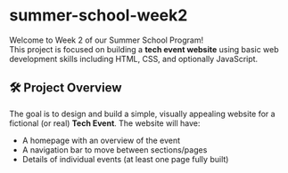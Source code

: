 # summer-school-week2
Welcome to Week 2 of our Summer School Program!  
This project is focused on building a **tech event website** using basic web development skills including HTML, CSS, and optionally JavaScript.

## 🛠️ Project Overview

The goal is to design and build a simple, visually appealing website for a fictional (or real) **Tech Event**. The website will have:

- A homepage with an overview of the event
- A navigation bar to move between sections/pages
- Details of individual events (at least one page fully built)

